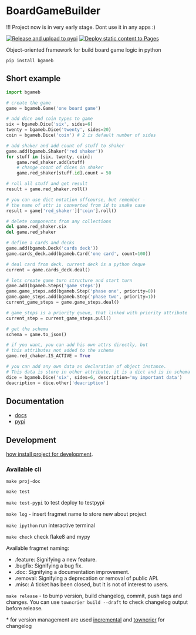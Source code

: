 # BoardGameBuilder

!!! Project now is in very early stage. Dont use it in any apps :)

[![Release and upload to pypi](https://github.com/KonstantinKlepikov/BoardGameBuilder/actions/workflows/release.yml/badge.svg)](https://github.com/KonstantinKlepikov/BoardGameBuilder/actions/workflows/release.yml)
[![Deploy static content to Pages](https://github.com/KonstantinKlepikov/BoardGameBuilder/actions/workflows/build-docs.yml/badge.svg)](https://github.com/KonstantinKlepikov/BoardGameBuilder/actions/workflows/build-docs.yml)

Object-oriented framework for build board game logic in python

`pip install bgameb`

## Short example

```python
import bgameb

# create the game
game = bgameb.Game('one board game')

# add dice and coin types to game
six = bgameb.Dice('six', sides=6)
twenty = bgameb.Dice('twenty', sides=20)
coin = bgameb.Dice('coin') # 2 is default number of sides

# add shaker and add count of stuff to shaker
game.add(bgameb.Shaker('red shaker'))
for stuff in [six, twenty, coin]:
    game.red_shaker.add(stuff)
    # change coont of dices in shaker
    game.red_shaker[stuff.id].count = 50

# roll all stuff and get result
result = game.red_shaker.roll()

# you can use dict notation offcourse, but remember -
# the name of attr is converted from id to snake case
result = game['red_shaker']['coin'].roll()

# delete components from any collections
del game.red_shaker.six
del game.red_shaker

# define a cards and decks
game.add(bgameb.Deck('cards deck'))
game.cards_deck.add(bgameb.Card('one card', count=100))

# deal card from deck. current deck is a python deque
current = game.cards_deck.deal()

# lets create game turn structure and start turn
game.add(bgameb.Steps('game steps'))
game.game_steps.add(bgameb.Step('phase one', priority=0))
game.game_steps.add(bgameb.Step('phase two', priority=1))
current_game_steps = game.game_steps.deal()

# game_steps is a priority queue, that linked with priority attribute
current_step = current_game_steps.pull()

# get the schema
schema = game.to_json()

# if you want, you can add his own attrs directly, but
# this attributes not added to the schema
game.red_chaker.IS_ACTIVE = True

# you can add any own data as declaration of object instance.
# This data is store in other attribute, it is a dict and is in schema
dice = bgameb.Dice('six', sides=6, description='my important data')
deacription = dice.other['deacription']
```

## Documentation

- [docs](https://konstantinklepikov.github.io/BoardGameBuilder/)
- [pypi](https://pypi.org/project/bgameb/)

## Development

[how install project for development](https://konstantinklepikov.github.io/BoardGameBuilder/usage.html).

### Available cli

`make proj-doc`

`make test`

`make test-pypi` to test deploy to testpypi

`make log` - insert fragmet name to store new about project

`make ipython` run interactive terminal

`make check` check flake8 and mypy

Available fragmet naming:

- .feature: Signifying a new feature.
- .bugfix: Signifying a bug fix.
- .doc: Signifying a documentation improvement.
- .removal: Signifying a deprecation or removal of public API.
- .misc: A ticket has been closed, but it is not of interest to users.

`make release` - to bump version, build changelog, commit, push tags and changes. You can use `towncrier build --draft` to check changelog output before release.

\* for version management are used [incremental](https://github.com/twisted/incremental) and [towncrier](https://pypi.org/project/towncrier/) for changelog

